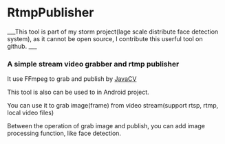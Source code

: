 # RtmpPublisher
___This tool is part of my storm project(lage scale distribute face detection system), as it cannot be open source, I contribute this userful tool on github. ___

### A simple stream video grabber and rtmp publisher
It use FFmpeg to grab and publish by [JavaCV](https://github.com/bytedeco/javacv)

This tool is also can be used to in Android project.

You can use it to grab image(frame) from video stream(support rtsp, rtmp, local video files) 

Between the operation of grab image and publish, you can add image processing function, like face detection.

